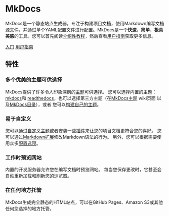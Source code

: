 # MkDocs

MkDocs是一个静态站点生成器，专注于构建项目文档，使用Markdown编写文档源文件，并通过单个YAML配置文件进行配置。MkDocs是一个**快速**，**简单**，**极具美感**的工具。您可以首先阅读[介绍性教程]，然后查看[用户指南]获取更多信息。

[介绍性教程]: getting-started.md
[用户指南]: user-guide/README.md

<div class="text-center">
<a href="getting-started/" class="btn btn-primary" role="button">入门</a>
<a href="user-guide/" class="btn btn-primary" role="button">用户指南</a>
</div>

<div class="jumbotron">
<h2 class="display-4 text-center">特性</h2>

<div class="row">
  <div class="col-sm-6">
    <div class="card">
      <div class="card-body">
        <h3 class="card-title">多个优美的主题可供选择</h3>
        <p class="card-text">
            MkDocs提供了许多令人印象深刻的<a href="user-guide/choosing-your-theme">主题</a>可供选择。
            您可以选择内置的主题：<a href="user-guide/choosing-your-theme/#mkdocs">mkdocs</a>和
            <a href="user-guide/choosing-your-theme/#readthedocs">readthedocs</a>，也可以选择第三方主题（在<a href="https://github.com/mkdocs/mkdocs/wiki/MkDocs-Themes">MkDocs主题</a> wiki页面
            以及<a href="https://github.com/mkdocs/catalog#-theming">MkDocs目录</a>），或者
            您可以<a href="dev-guide/themes/">构建自己的主题</a>。
        </p>
      </div>
    </div>
  </div>
  <div class="col-sm-6">
    <div class="card">
      <div class="card-body">
        <h3 class="card-title">易于自定义</h3>
        <p class="card-text">
            您可以通过<a href="user-guide/customizing-your-theme/">自定义主题</a>或者安装一些<a href="user-guide/configuration/#plugins">插件</a>来让您的项目文档更符合您的喜好。
            您可以通过<a href="user-guide/configuration/#markdown_extensions">Markdown扩展</a>修改Markdown语法的行为。
            另外，您可以根据需要使用众多<a href="user-guide/configuration/">配置选项</a>。
        </p>
      </div>
    </div>
  </div>
</div>

<div class="row">
  <div class="col-sm-6">
    <div class="card">
      <div class="card-body">
        <h3 class="card-title">工作时预览网站</h3>
        <p class="card-text">
            内置的开发服务器允许您在编写文档时预览网站。
            每当您保存更改时，它甚至会自动重新加载和刷新您的浏览器。
        </p>
      </div>
    </div>
  </div>
  <div class="col-sm-6">
    <div class="card">
      <div class="card-body">
        <h3 class="card-title">在任何地方托管</h3>
        <p class="card-text">
            MkDocs生成完全静态的HTML站点，可以在GitHub Pages、Amazon S3或其他任何您选择的地方托管。
        </p>
      </div>
    </div>
  </div>
</div>
</div>